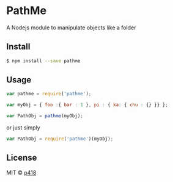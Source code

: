 PathMe
======

A Nodejs module to manipulate objects like a folder


## Install

```sh
$ npm install --save pathme
```


## Usage

```js
var pathme = require('pathme');

var myObj = { foo :{ bar : 1 }, pi : { ka: { chu : {} }} };

var PathObj = pathme(myObj);

```

or just simply

```js
var PathObj = require('pathme')(myObj);

```



## License

MIT © [p418](mailto:hey.p418@gmail.com)


